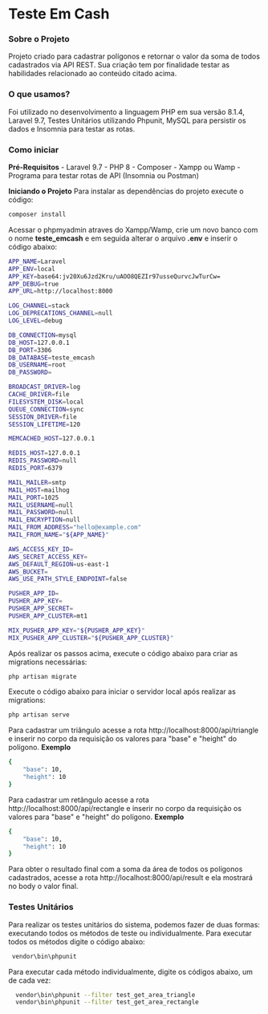 # Teste Em Cash

### Sobre o Projeto
Projeto criado para cadastrar polígonos e retornar o valor da soma de todos cadastrados via API REST.
Sua criação tem por finalidade testar as habilidades relacionado ao conteúdo citado acima.
### O que usamos?
Foi utilizado no desenvolvimento a linguagem PHP em sua versão 8.1.4, Laravel 9.7, Testes Unitários utilizando Phpunit, MySQL para persistir os dados e Insomnia para testar as rotas.
### Como iniciar
**Pré-Requisitos**
    - Laravel 9.7
    - PHP 8
    - Composer
    - Xampp ou Wamp
    - Programa para testar rotas de API (Insomnia ou Postman)
    
**Iniciando o Projeto**
Para instalar as dependências do projeto execute o código:
```sh
composer install
```
Acessar o phpmyadmin atraves do Xampp/Wamp, crie um novo banco com o nome **teste_emcash** e em seguida alterar o arquivo **.env** e inserir o código abaixo:
```sh
APP_NAME=Laravel
APP_ENV=local
APP_KEY=base64:jv20Xu6Jzd2Kru/uAOO8QEZIr97usseQurvcJwTurCw=
APP_DEBUG=true
APP_URL=http://localhost:8000

LOG_CHANNEL=stack
LOG_DEPRECATIONS_CHANNEL=null
LOG_LEVEL=debug

DB_CONNECTION=mysql
DB_HOST=127.0.0.1
DB_PORT=3306
DB_DATABASE=teste_emcash
DB_USERNAME=root
DB_PASSWORD=

BROADCAST_DRIVER=log
CACHE_DRIVER=file
FILESYSTEM_DISK=local
QUEUE_CONNECTION=sync
SESSION_DRIVER=file
SESSION_LIFETIME=120

MEMCACHED_HOST=127.0.0.1

REDIS_HOST=127.0.0.1
REDIS_PASSWORD=null
REDIS_PORT=6379

MAIL_MAILER=smtp
MAIL_HOST=mailhog
MAIL_PORT=1025
MAIL_USERNAME=null
MAIL_PASSWORD=null
MAIL_ENCRYPTION=null
MAIL_FROM_ADDRESS="hello@example.com"
MAIL_FROM_NAME="${APP_NAME}"

AWS_ACCESS_KEY_ID=
AWS_SECRET_ACCESS_KEY=
AWS_DEFAULT_REGION=us-east-1
AWS_BUCKET=
AWS_USE_PATH_STYLE_ENDPOINT=false

PUSHER_APP_ID=
PUSHER_APP_KEY=
PUSHER_APP_SECRET=
PUSHER_APP_CLUSTER=mt1

MIX_PUSHER_APP_KEY="${PUSHER_APP_KEY}"
MIX_PUSHER_APP_CLUSTER="${PUSHER_APP_CLUSTER}"
```
Após realizar os passos acima, execute o código abaixo para criar as migrations necessárias:
```sh
php artisan migrate
```
Execute o código abaixo para iniciar o servidor local após realizar as migrations:
```sh
php artisan serve
```
Para cadastrar um triângulo acesse a rota http://localhost:8000/api/triangle e inserir no corpo da requisição os valores para "base" e "height" do polígono.
**Exemplo**
```sh
{
	"base": 10,
	"height": 10
}
```
Para cadastrar um retãngulo acesse a rota http://localhost:8000/api/rectangle e inserir no corpo da requisição os valores para "base" e "height" do polígono.
**Exemplo**
```sh
{
	"base": 10,
	"height": 10
}
```
Para obter o resultado final com a soma da área de todos os polígonos cadastrados, acesse a rota http://localhost:8000/api/result e ela mostrará no body o valor final.
### Testes Unitários
Para realizar os testes unitários do sistema, podemos fazer de duas formas: executando todos os métodos de teste ou individualmente.
Para executar todos os métodos digite o código abaixo:
```sh
 vendor\bin\phpunit 
```
Para executar cada método individualmente, digite os códigos abaixo, um de cada vez:
```sh
  vendor\bin\phpunit --filter test_get_area_triangle
  vendor\bin\phpunit --filter test_get_area_rectangle
```
